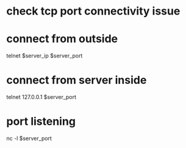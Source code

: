 check tcp port connectivity issue
=================================

# connect from outside
telnet $server_ip $server_port

# connect from server inside
telnet 127.0.0.1 $server_port

# port listening
nc -l $server_port
